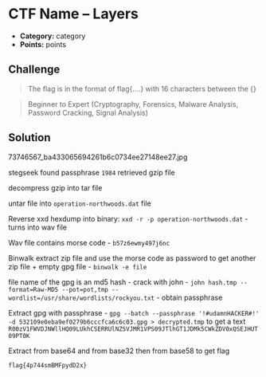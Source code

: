 # CTF Name – Layers

- **Category:** category
- **Points:** points

## Challenge

> The flag is in the format of flag{....} with 16 characters between the {}

> Beginner to Expert (Cryptography, Forensics, Malware Analysis, Password Cracking, Signal Analysis)

## Solution

73746567_ba433065694261b6c0734ee27148ee27.jpg

stegseek found passphrase `1984` retrieved gzip file

decompress gzip into tar file

untar file into `operation-northwoods.dat` file

Reverse xxd hexdump into binary: `xxd -r -p operation-northwoods.dat` - turns into wav file

Wav file contains morse code - `b57z6ewmy497j6nc`

Binwalk extract zip file and use the morse code as password to get another zip file + empty gpg file - `binwalk -e file`

file name of the gpg is an md5 hash - crack with john - `john hash.tmp --format=Raw-MD5 --pot=pot,tmp --wordlist=/usr/share/wordlists/rockyou.txt` - obtain passphrase

Extract gpg with passphrase - `gpg --batch --passphrase '!#udamnHACKER#!' -d 532109e0eba9ef0279b6cccfca6c6c03.gpg > decrypted.tmp` to get a text `R00zV1FWVDJNWllHQ09LUkhCSERRUlNZSVJMR1VPS09JTlhGT1JDMk5CWkZDV0xQSEJHUT09PT0K`

Extract from base64 and from base32 then from base58 to get flag

```
flag{4p744smBMFpydD2x}
```
